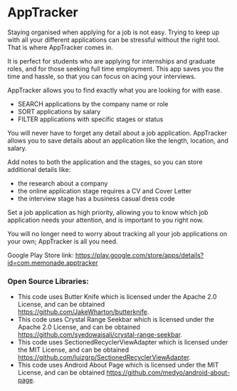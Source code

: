 # AppTracker

Staying organised when applying for a job is not easy. Trying to keep up with all your different applications can be stressful without the right tool. That is where AppTracker comes in.

It is perfect for students who are applying for internships and graduate roles, and for those seeking full time employment. This app saves you the time and hassle, so that you can focus on acing your interviews. 

AppTracker allows you to find exactly what you are looking for with ease. 
- SEARCH applications by the company name or role
- SORT applications by salary
- FILTER applications with specific stages or status

You will never have to forget any detail about a job application. AppTracker allows you to save details about an application like the length, location, and salary.

Add notes to both the application and the stages, so you can store additional details like:
- the research about a company
- the online application stage requires a CV and Cover Letter
- the interview stage has a business casual dress code

Set a job application as high priority, allowing you to know which job application needs your attention, and is important to you right now.

You will no longer need to worry about tracking all your job applications on your own; AppTracker is all you need.

Google Play Store link: https://play.google.com/store/apps/details?id=com.memonade.apptracker


### Open Source Libraries:
- This code uses Butter Knife which is licensed under the Apache 2.0 License, and can be obtained https://github.com/JakeWharton/butterknife.
- This code uses Crystal Range Seekbar which is licensed under the Apache 2.0 License, and can be obtained https://github.com/syedowaisali/crystal-range-seekbar.
- This code uses SectionedRecyclerViewAdapter which is licensed under the MIT License, and can be obtained https://github.com/luizgrp/SectionedRecyclerViewAdapter.
- This code uses Android About Page which is licensed under the MIT License, and can be obtained https://github.com/medyo/android-about-page.
